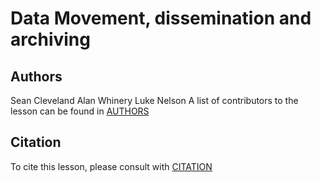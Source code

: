 # Data Movement, dissemination and archiving



## Authors
Sean Cleveland
Alan Whinery
Luke Nelson
A list of contributors to the lesson can be found in [AUTHORS](AUTHORS)

## Citation

To cite this lesson, please consult with [CITATION](CITATION)

[lesson-example]: https://carpentries.github.io/lesson-example


